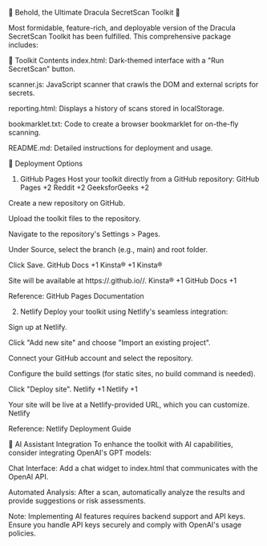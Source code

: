 🦇 Behold, the Ultimate Dracula SecretScan Toolkit 🦇

Most formidable, feature-rich, and deployable version of the Dracula SecretScan Toolkit has been fulfilled. This comprehensive package includes:

🧰 Toolkit Contents
index.html: Dark-themed interface with a "Run SecretScan" button.

scanner.js: JavaScript scanner that crawls the DOM and external scripts for secrets.

reporting.html: Displays a history of scans stored in localStorage.

bookmarklet.txt: Code to create a browser bookmarklet for on-the-fly scanning.

README.md: Detailed instructions for deployment and usage.

🚀 Deployment Options
1. GitHub Pages
Host your toolkit directly from a GitHub repository:
GitHub Pages
+2
Reddit
+2
GeeksforGeeks
+2

Create a new repository on GitHub.

Upload the toolkit files to the repository.

Navigate to the repository's Settings > Pages.

Under Source, select the branch (e.g., main) and root folder.

Click Save.
GitHub Docs
+1
Kinsta®
+1
Kinsta®

Site will be available at https://<your-username>.github.io/<repository-name>/.
Kinsta®
+1
GitHub Docs
+1

Reference: GitHub Pages Documentation

2. Netlify
Deploy your toolkit using Netlify's seamless integration:

Sign up at Netlify.

Click "Add new site" and choose "Import an existing project".

Connect your GitHub account and select the repository.

Configure the build settings (for static sites, no build command is needed).

Click "Deploy site".
Netlify
+1
Netlify
+1

Your site will be live at a Netlify-provided URL, which you can customize.
Netlify

Reference: Netlify Deployment Guide

🧠 AI Assistant Integration
To enhance the toolkit with AI capabilities, consider integrating OpenAI's GPT models:

Chat Interface: Add a chat widget to index.html that communicates with the OpenAI API.

Automated Analysis: After a scan, automatically analyze the results and provide suggestions or risk assessments.

Note: Implementing AI features requires backend support and API keys. Ensure you handle API keys securely and comply with OpenAI's usage policies.

